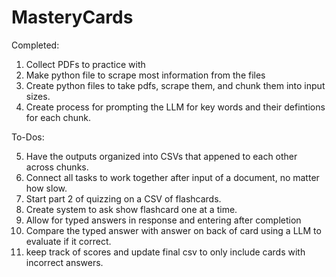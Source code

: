 # MasteryCards

Completed:

1. Collect PDFs to practice with
2. Make python file to scrape most information from the files
3. Create python files to take pdfs, scrape them, and chunk them into input sizes.
4. Create process for prompting the LLM for key words and their defintions for each chunk.

To-Dos:

5. Have the outputs organized into CSVs that appened to each other across chunks.
6. Connect all tasks to work together after input of a document, no matter how slow.
7. Start part 2 of quizzing on a CSV of flashcards.
8. Create system to ask show flashcard one at a time.
9. Allow for typed answers in response and entering after completion
10. Compare the typed answer with answer on back of card using a LLM to evaluate if it correct.
11. keep track of scores and update final csv to only include cards with incorrect answers.
